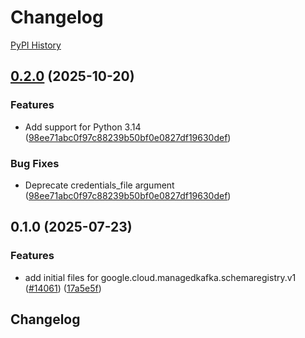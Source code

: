 # Changelog

[PyPI History][1]

[1]: https://pypi.org/project/google-cloud-managedkafka-schemaregistry/#history

## [0.2.0](https://github.com/googleapis/google-cloud-python/compare/google-cloud-managedkafka-schemaregistry-v0.1.0...google-cloud-managedkafka-schemaregistry-v0.2.0) (2025-10-20)


### Features

* Add support for Python 3.14  ([98ee71abc0f97c88239b50bf0e0827df19630def](https://github.com/googleapis/google-cloud-python/commit/98ee71abc0f97c88239b50bf0e0827df19630def))


### Bug Fixes

* Deprecate credentials_file argument  ([98ee71abc0f97c88239b50bf0e0827df19630def](https://github.com/googleapis/google-cloud-python/commit/98ee71abc0f97c88239b50bf0e0827df19630def))

## 0.1.0 (2025-07-23)


### Features

* add initial files for google.cloud.managedkafka.schemaregistry.v1 ([#14061](https://github.com/googleapis/google-cloud-python/issues/14061)) ([17a5e5f](https://github.com/googleapis/google-cloud-python/commit/17a5e5f7e8c3c4a79d37310ac8ffb30ad2bb407e))

## Changelog
